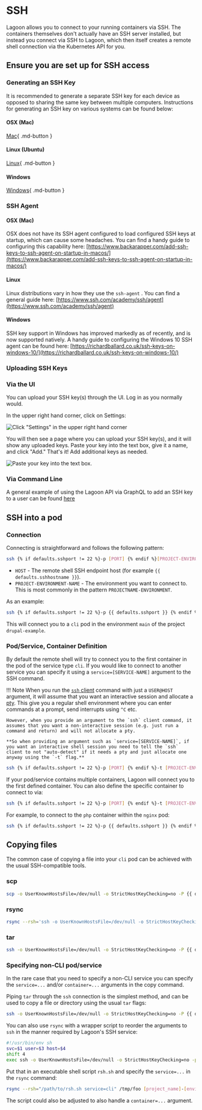 # SSH

Lagoon allows you to connect to your running containers via SSH. The containers themselves don't actually have an SSH server installed, but instead you connect via SSH to Lagoon, which then itself creates a remote shell connection via the Kubernetes API for you.

## Ensure you are set up for SSH access

### Generating an SSH Key

It is recommended to generate a separate SSH key for each device as opposed to sharing the same key between multiple computers. Instructions for generating an SSH key on various systems can be found below:

#### OSX (Mac)

[Mac](https://www.makeuseof.com/ssh-keygen-mac){ .md-button }

#### Linux (Ubuntu)

[Linux](https://help.ubuntu.com/community/SSH/OpenSSH/Keys){ .md-button }

#### Windows

[Windows](https://docs.microsoft.com/en-us/windows-server/administration/openssh/openssh_keymanagement){ .md-button }

### SSH Agent

#### OSX (Mac)

OSX does not have its SSH agent configured to load configured SSH keys at startup, which can cause some headaches. You can find a handy guide to configuring this capability here: [https://www.backarapper.com/add-ssh-keys-to-ssh-agent-on-startup-in-macos/](https://www.backarapper.com/add-ssh-keys-to-ssh-agent-on-startup-in-macos/)

#### Linux

Linux distributions vary in how they use the `ssh-agent` . You can find a general guide here: [https://www.ssh.com/academy/ssh/agent](https://www.ssh.com/academy/ssh/agent)

#### Windows

SSH key support in Windows has improved markedly as of recently, and is now supported natively. A handy guide to configuring the Windows 10 SSH agent can be found here: [https://richardballard.co.uk/ssh-keys-on-windows-10/](https://richardballard.co.uk/ssh-keys-on-windows-10/)

### Uploading SSH Keys

### Via the UI

You can upload your SSH key(s) through the UI. Log in as you normally would.

In the upper right hand corner, click on Settings:

![Click "Settings" in the upper right hand corner](../images/ui-settings.png)

You will then see a page where you can upload your SSH key(s), and it will show any uploaded keys. Paste your key into the text box, give it a name, and click "Add." That's it! Add additional keys as needed.

![Paste your key into the text box.](../images/ui-ssh.png)

### Via Command Line

A general example of using the Lagoon API via GraphQL to add an SSH key to a user can be found [here](../interacting/graphql-queries.md#allowing-access-to-the-project)

## SSH into a pod

### Connection

Connecting is straightforward and follows the following pattern:

```bash title="SSH"
ssh {% if defaults.sshport != 22 %}-p [PORT] {% endif %}[PROJECT-ENVIRONMENT-NAME]@[HOST]
```

* `HOST` - The remote shell SSH endpoint host (for example `{{ defaults.sshhostname }}`).
* `PROJECT-ENVIRONMENT-NAME` - The environment you want to connect to. This is most commonly in the pattern `PROJECTNAME-ENVIRONMENT`.

As an example:

```bash title="SSH example"
ssh {% if defaults.sshport != 22 %}-p {{ defaults.sshport }} {% endif %}drupal-example-main@{{ defaults.sshhostname }}
```

This will connect you to a `cli` pod in the environment `main` of the project `drupal-example`.

### Pod/Service, Container Definition

By default the remote shell will try to connect you to the first container in the pod of the service type `cli`.
If you would like to connect to another service you can specify it using a `service=[SERVICE-NAME]` argument to the SSH command.

!!! Note
    When you run the [`ssh` client](https://man7.org/linux/man-pages/man1/ssh.1.html) command with just a `USER@HOST` argument, it will assume that you want an interactive session and allocate a [pty](https://www.man7.org/linux/man-pages/man7/pty.7.html).
    This give you a regular shell environment where you can enter commands at a prompt, send interrupts using `^C` etc.

    However, when you provide an argument to the `ssh` client command, it assumes that you want a non-interactive session (e.g. just run a command and return) and will not allocate a pty.

    **So when providing an argument such as `service=[SERVICE-NAME]`, if you want an interactive shell session you need to tell the `ssh` client to not "auto-detect" if it needs a pty and just allocate one anyway using the `-t` flag.**

```bash title="SSH to another service example"
ssh {% if defaults.sshport != 22 %}-p [PORT] {% endif %}-t [PROJECT-ENVIRONMENT-NAME]@[HOST] service=[SERVICE-NAME]
```

If your pod/service contains multiple containers, Lagoon will connect you to the first defined container. You can also define the specific container to connect to via:

```bash title="Define container"
ssh {% if defaults.sshport != 22 %}-p [PORT] {% endif %}-t [PROJECT-ENVIRONMENT-NAME]@[HOST] service=[SERVICE-NAME] container=[CONTAINER-NAME]
```

For example, to connect to the `php` container within the `nginx` pod:

```bash title="SSH to php container"
ssh {% if defaults.sshport != 22 %}-p {{ defaults.sshport }} {% endif %}-t drupal-example-main@{{ defaults.sshhostname }} service=nginx container=php
```

## Copying files

The common case of copying a file into your `cli` pod can be achieved with the usual SSH-compatible tools.

### scp

```bash title="Copy file with scp"
scp -o UserKnownHostsFile=/dev/null -o StrictHostKeyChecking=no -P {{ defaults.sshport }} [local_path] [project_name]-[environment_name]@{{ defaults.sshhostname }}:[remote_path]
```

### rsync

```bash title="Copy files with rsync"
rsync --rsh='ssh -o UserKnownHostsFile=/dev/null -o StrictHostKeyChecking=no -p {{ defaults.sshport }}' [local_path] [project_name]-[environment_name]@{{ defaults.sshhostname }}:[remote_path]
```

### tar

```bash
ssh -o UserKnownHostsFile=/dev/null -o StrictHostKeyChecking=no -P {{ defaults.sshport }} [project_name]-[environment_name]@{{ defaults.sshhostname }} tar -zcf - [remote_path] | tar -zxf - -C /tmp/
```

### Specifying non-CLI pod/service

In the rare case that you need to specify a non-CLI service you can specify the `service=...` and/or `container=...` arguments in the copy command.

Piping `tar` through the `ssh` connection is the simplest method, and can be used to copy a file or directory using the usual `tar` flags:

```bash
ssh -o UserKnownHostsFile=/dev/null -o StrictHostKeyChecking=no -P {{ defaults.sshport }} [project_name]-[environment_name]@{{ defaults.sshhostname }} service=solr tar -zcf - [remote_path] | tar -zxf - -C /tmp/
```

You can also use `rsync` with a wrapper script to reorder the arguments to `ssh` in the manner required by Lagoon's SSH service:

```bash
#!/usr/bin/env sh
svc=$1 user=$3 host=$4
shift 4
exec ssh -o UserKnownHostsFile=/dev/null -o StrictHostKeyChecking=no -p {{ defaults.sshport }} -l "$user" "$host" "$svc" "$@"
```

Put that in an executable shell script `rsh.sh` and specify the `service=...` in the `rsync` command:

```bash title="rsync to non-CLI pod"
rsync --rsh="/path/to/rsh.sh service=cli" /tmp/foo [project_name]-[environment_name]@{{ defaults.sshhostname }}:/tmp/foo
```

The script could also be adjusted to also handle a `container=...` argument.
